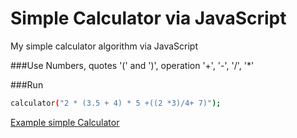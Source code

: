 # Simple Calculator via JavaScript
My simple calculator algorithm via JavaScript

###Use
Numbers, quotes '(' and ')', operation '+', '-', '/', '*'

###Run
```sh
calculator("2 * (3.5 + 4) * 5 +((2 *3)/4+ 7)");

```

[Example simple Calculator](http://lironka.github.io/Simple_Calculator_JS/)

